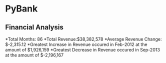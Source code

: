 # PyBank
Financial Analysis
-----------------------------------
*Total Months: 86
*Total Revenue:$38,382,578
*Average Revenue Change: $-2,315.12
*Greatest Increase in Revenue occured in Feb-2012 at the amount of $1,926,159
*Greatest Decrease in Revenue occured in Sep-2013 at the amount of $-2,196,167

